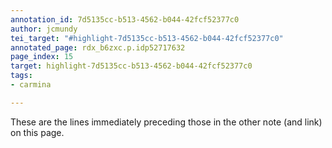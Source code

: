 ```yaml
---
annotation_id: 7d5135cc-b513-4562-b044-42fcf52377c0
author: jcmundy
tei_target: "#highlight-7d5135cc-b513-4562-b044-42fcf52377c0"
annotated_page: rdx_b6zxc.p.idp52717632
page_index: 15
target: highlight-7d5135cc-b513-4562-b044-42fcf52377c0
tags:
- carmina

---
```

These are the lines immediately preceding those in the other note (and link) on this page.